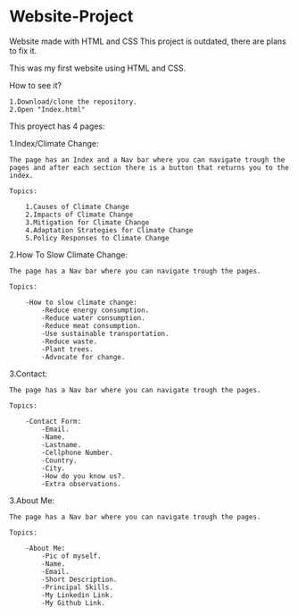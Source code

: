 # Website-Project
Website made with HTML and CSS
This project is outdated, there are plans to fix it.

This was my first website using HTML and CSS.

How to see it?

    1.Download/clone the repository.
    2.Open "Index.html"

This proyect has 4 pages:


  1.Index/Climate Change:
  
    
    The page has an Index and a Nav bar where you can navigate trough the pages and after each section there is a button that returns you to the index.
    
    Topics:
    
        1.Causes of Climate Change
        2.Impacts of Climate Change
        3.Mitigation for Climate Change
        4.Adaptation Strategies for Climate Change
        5.Policy Responses to Climate Change
      
      
  2.How To Slow Climate Change:
  

  
    The page has a Nav bar where you can navigate trough the pages.
    
    Topics:
    
        -How to slow climate change:
            -Reduce energy consumption.
            -Reduce water consumption.
            -Reduce meat consumption.
            -Use sustainable transportation.
            -Reduce waste.
            -Plant trees.
            -Advocate for change.
      
      
  3.Contact:
  

  
    The page has a Nav bar where you can navigate trough the pages.
    
    Topics:
    
        -Contact Form:
            -Email.
            -Name.
            -Lastname.
            -Cellphone Number.
            -Country.
            -City.
            -How do you know us?.
            -Extra observations.
      
      
  3.About Me:
  

  
    The page has a Nav bar where you can navigate trough the pages.
    
    Topics:
    
        -About Me:
            -Pic of myself.
            -Name.
            -Email.
            -Short Description.
            -Principal Skills.
            -My Linkedin Link.
            -My Github Link.


